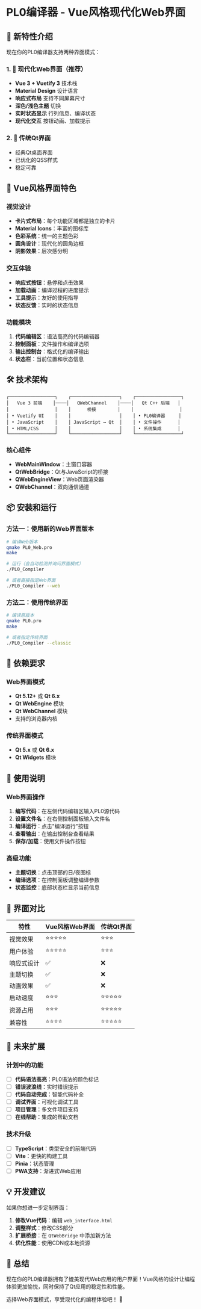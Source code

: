# PL0编译器 - Vue风格现代化Web界面

## 🎉 新特性介绍

现在你的PL0编译器支持两种界面模式：

### 1. 🚀 现代化Web界面（推荐）

- **Vue 3 + Vuetify 3** 技术栈
- **Material Design** 设计语言
- **响应式布局** 支持不同屏幕尺寸
- **深色/浅色主题** 切换
- **实时状态显示** 行列信息、编译状态
- **现代化交互** 按钮动画、加载提示

### 2. 📱 传统Qt界面

- 经典Qt桌面界面
- 已优化的QSS样式
- 稳定可靠

## 🎨 Vue风格界面特色

### 视觉设计

- **卡片式布局**：每个功能区域都是独立的卡片
- **Material Icons**：丰富的图标库
- **色彩系统**：统一的主题色彩
- **圆角设计**：现代化的圆角边框
- **阴影效果**：层次感分明

### 交互体验

- **响应式按钮**：悬停和点击效果
- **加载动画**：编译过程的进度提示
- **工具提示**：友好的使用指导
- **状态反馈**：实时的状态信息

### 功能模块

1. **代码编辑区**：语法高亮的代码编辑器
2. **控制面板**：文件操作和编译选项
3. **输出控制台**：格式化的编译输出
4. **状态栏**：当前位置和状态信息

## 🛠️ 技术架构

```
┌─────────────────┐    ┌──────────────────┐    ┌─────────────────┐
│   Vue 3 前端    │────│   QWebChannel    │────│   Qt C++ 后端   │
│                 │    │      桥接        │    │                 │
│ • Vuetify UI    │    │                  │    │ • PL0编译器     │
│ • JavaScript    │    │ JavaScript ↔ Qt  │    │ • 文件操作      │
│ • HTML/CSS      │    │                  │    │ • 系统集成      │
└─────────────────┘    └──────────────────┘    └─────────────────┘
```

### 核心组件

- **WebMainWindow**：主窗口容器
- **QtWebBridge**：Qt与JavaScript的桥接
- **QWebEngineView**：Web页面渲染器
- **QWebChannel**：双向通信通道

## 📦 安装和运行

### 方法一：使用新的Web界面版本

```bash
# 编译Web版本
qmake PL0_Web.pro
make

# 运行（会自动检测并询问界面模式）
./PL0_Compiler

# 或者直接指定Web界面
./PL0_Compiler --web
```

### 方法二：使用传统界面

```bash
# 编译原版本
qmake PL0.pro
make

# 或者指定传统界面
./PL0_Compiler --classic
```

## 🔧 依赖要求

### Web界面模式

- **Qt 5.12+** 或 **Qt 6.x**
- **Qt WebEngine** 模块
- **Qt WebChannel** 模块
- 支持的浏览器内核

### 传统界面模式

- **Qt 5.x** 或 **Qt 6.x**
- **Qt Widgets** 模块

## 🎯 使用说明

### Web界面操作

1. **编写代码**：在左侧代码编辑区输入PL0源代码
2. **设置文件名**：在右侧控制面板输入文件名
3. **编译运行**：点击"编译运行"按钮
4. **查看输出**：在输出控制台查看结果
5. **保存/加载**：使用文件操作按钮

### 高级功能

- **主题切换**：点击顶部的日/夜图标
- **编译选项**：在控制面板调整编译参数
- **状态监控**：底部状态栏显示当前信息

## 🌟 界面对比

| 特性       | Vue风格Web界面 | 传统Qt界面 |
| ---------- | -------------- | ---------- |
| 视觉效果   | ⭐⭐⭐⭐⭐     | ⭐⭐⭐     |
| 用户体验   | ⭐⭐⭐⭐⭐     | ⭐⭐⭐     |
| 响应式设计 | ✅             | ❌         |
| 主题切换   | ✅             | ❌         |
| 动画效果   | ✅             | ❌         |
| 启动速度   | ⭐⭐⭐         | ⭐⭐⭐⭐⭐ |
| 资源占用   | ⭐⭐⭐         | ⭐⭐⭐⭐⭐ |
| 兼容性     | ⭐⭐⭐⭐       | ⭐⭐⭐⭐⭐ |

## 🚀 未来扩展

### 计划中的功能

- [ ] **代码语法高亮**：PL0语法的颜色标记
- [ ] **错误波浪线**：实时错误提示
- [ ] **代码自动完成**：智能代码补全
- [ ] **调试界面**：可视化调试工具
- [ ] **项目管理**：多文件项目支持
- [ ] **在线帮助**：集成的帮助文档

### 技术升级

- [ ] **TypeScript**：类型安全的前端代码
- [ ] **Vite**：更快的构建工具
- [ ] **Pinia**：状态管理
- [ ] **PWA支持**：渐进式Web应用

## 💡 开发建议

如果你想进一步定制界面：

1. **修改Vue代码**：编辑 `web_interface.html`
2. **调整样式**：修改CSS部分
3. **扩展桥接**：在 `QtWebBridge` 中添加新方法
4. **优化性能**：使用CDN或本地资源

## 📝 总结

现在你的PL0编译器拥有了媲美现代Web应用的用户界面！Vue风格的设计让编程体验更加愉悦，同时保持了Qt应用的稳定性和性能。

选择Web界面模式，享受现代化的编程体验吧！ 🎉
